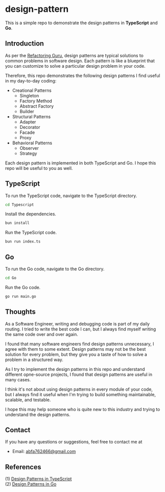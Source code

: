 # design-pattern

This is a simple repo to demonstrate the design patterns in **TypeScript** and **Go**.

## Introduction

As per the [Refactoring Guru](https://refactoring.guru/design-patterns), 
design patterns are typical solutions to common problems in software design. 
Each pattern is like a blueprint that you can customize to solve a particular design problem in your code.

Therefore, this repo demonstrates the following design patterns I find useful in my day-to-day coding:
- Creational Patterns
  - Singleton
  - Factory Method
  - Abstract Factory
  - Builder
- Structural Patterns
  - Adapter
  - Decorator
  - Facade
  - Proxy
- Behavioral Patterns
  - Observer
  - Strategy

Each design pattern is implemented in both TypeScript and Go.
I hope this repo will be useful to you as well.

## TypeScript

To run the TypeScript code, navigate to the TypeScript directory.
```bash
cd Typescript
```

Install the dependencies.
```bash
bun install
```

Run the TypeScript code.
```bash
bun run index.ts
```

## Go

To run the Go code, navigate to the Go directory.
```bash
cd Go
```

Run the Go code.
```bash
go run main.go
```

## Thoughts
As a Software Engineer, writing and debugging code is part of my daily routing.
I tried to write the best code I can, but I always find myself writing the same code over and over again.

I found that many software engineers find design patterns unnecessary, I agree with them to some extent.
Design patterns may not be the best solution for every problem, but they give you a taste of how to solve a problem in a structured way.

As I try to implement the design patterns in this repo and understand different opne-source projects, I found that design patterns are useful in many cases.

I think it's not about using design patterns in every module of your code, but I always find it useful when I'm trying to build something 
maintainable, scalable, and testable.

I hope this may help someone who is quite new to this industry and trying to understand the design patterns.

## Contact

If you have any questions or suggestions, feel free to contact me at
- Email: [abfa762466@gmail.com](mailto:abfa762466@gmail.com)

## References
(1) [Design Patterns in TypeScript](https://refactoring.guru/design-patterns/typescript)  
(2) [Design Patterns in Go](https://refactoring.guru/design-patterns/go)
